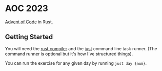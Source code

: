 # AOC 2023

[Advent of Code](https://adventofcode.com/) in Rust.

## Getting Started

You will need the [rust compiler](https://rustup.rs/) and the [just](https://github.com/casey/just)
command line task runner. (The command runner is optional but it's how I've structured things).

You can run the exercise for any given day by running `just day {num}`.
